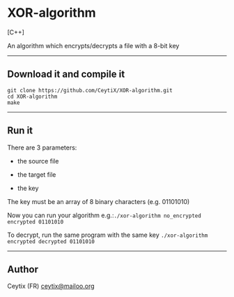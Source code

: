 # XOR-algorithm
[C++]

An algorithm which encrypts/decrypts a file with a 8-bit key

___

## Download it and compile it 

```
git clone https://github.com/CeytiX/XOR-algorithm.git
cd XOR-algorithm
make
```
___

## Run it

There are 3 parameters:

 - the source file

 - the target file

 - the key



The key must be an array of 8 binary characters (e.g. 01101010)

Now you can run your algorithm e.g.:`./xor-algorithm no_encrypted encrypted 01101010`

To decrypt, run the same program with the same key `./xor-algorithm encrypted decrypted 01101010` 

___

## Author

Ceytix (FR) <ceytix@mailoo.org>

